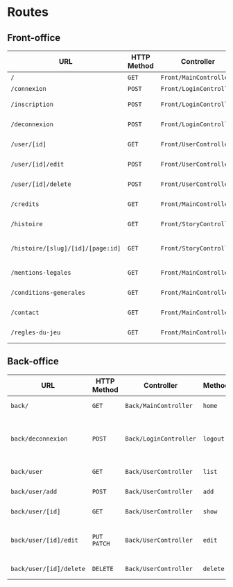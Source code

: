 # Routes

## Front-office

| URL                               | HTTP Method | Controller              | Method       | Title                | Content            | Comment |
| --------------------------------- | ----------- | ----------------------- | ------------ | -------------------- | ------------------ | ------- |
| `/`                               | `GET`       | `Front/MainController`  | `home`       | Accueil              | homepage           | -       |
| `/connexion`                      | `POST`      | `Front/LoginController` | `login`      | Connexion            | login page         | -       |
| `/inscription`                    | `POST`      | `Front/LoginController` | `sign-in`    | Inscription          | sign-in page       | -       |
| `/deconnexion`                    | `POST`      | `Front/LoginController` | `logout`     | -                    | logout page        | -       |
| `/user/[id]`                      | `GET`       | `Front/UserController`  | `show`       | -                    | Show user page     | -       |
| `/user/[id]/edit`                 | `POST`      | `Front/UserController`  | `edit`       | -                    | Edit user page     | -       |
| `/user/[id]/delete`               | `POST`      | `Front/UserController`  | `delete`     | -                    | Delete user        | -       |
| `/credits`                        | `GET`       | `Front/MainController`  | `credits`    | Page des crédits     | links              | -       |
| `/histoire`                       | `GET`       | `Front/StoryController` | `list`       | Les histoires        | story list         | -       |
| `/histoire/[slug]/[id]/[page:id]` | `GET`       | `Front/StoryController` | `play`       | [Nom de l'histoire]  | story page game    | -       |
| `/mentions-legales`               | `GET`       | `Front/MainController`  | `legals`     | Mentions légales     | legals mentions    | -       |
| `/conditions-generales`           | `GET`       | `Front/MainController`  | `conditions` | Conditions générales | general conditions | -       |
| `/contact`                        | `GET`       | `Front/MainController`  | `contact`    | Nous contacter       | contact            | -       |
| `/regles-du-jeu`                  | `GET`       | `Front/MainController`  | `rules`      | Règles du jeu        | rules of the game  | -       |

## Back-office

| URL                     | HTTP Method   | Controller             | Method   | Title                                        | Content       | Comment                                            |
| ----------------------- | ------------- | ---------------------- | -------- | -------------------------------------------- | ------------- | -------------------------------------------------- |
| `back/`                 | `GET`         | `Back/MainController`  | `home`   | Accueil                                      | story list    | -                                                  |
| `back/deconnexion`      | `POST`        | `Back/LoginController` | `logout` | -                                            | logout page   | A préciser sur le lien back/front si projet séparé |
| `back/user`             | `GET`         | `Back/UserController`  | `list`   | Liste des utilisateurs                       | user list     | -                                                  |
| `back/user/add`         | `POST`        | `Back/UserController`  | `add`    | Ajouter un utilisateur                       | add a user    | -                                                  |
| `back/user/[id]`        | `GET`         | `Back/UserController`  | `show`   | [nom de l'utilisateur]                       | user page     | -                                                  |
| `back/user/[id]/edit`   | `PUT` `PATCH` | `Back/UserController`  | `edit`   | Editer un utilisateur [nom de l'utilisateur] | edit a user   | -                                                  |
| `back/user/[id]/delete` | `DELETE`      | `Back/UserController`  | `delete` | -                                            | delete a user | -                                                  | - |

